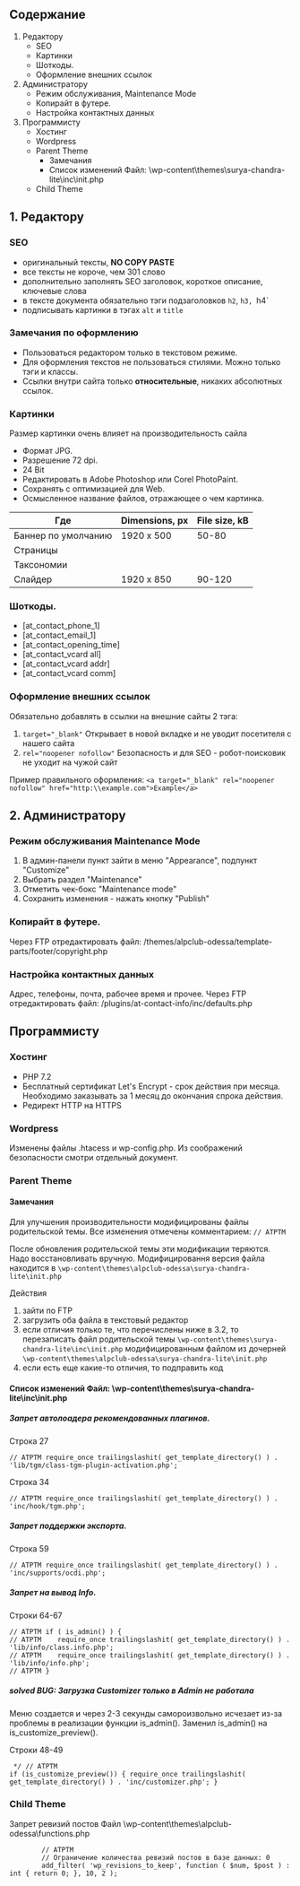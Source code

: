 ## Содержание
1. Редактору
   - SEO
   - Картинки
   - Шоткоды.
   - Оформление внешних ссылок
2. Администратору
   - Режим обслуживания, Maintenance Mode 
   - Копирайт в футере.
   - Настройка контактных данных
3. Программисту
   - Хостинг
   - Wordpress
   - Parent Theme
     - Замечания
     - Список изменений Файл: \wp-content\themes\surya-chandra-lite\inc\init.php
   - Child Theme

## 1. Редактору
### SEO
- оригинальный тексты, __NO COPY PASTE__
- все тексты не короче, чем 301 слово
- дополнительно заполнять SEO заголовок, короткое описание, ключевые слова
- в тексте документа обязательно тэги подзаголовков `h2`, `h3, `h4`
- подписывать картинки в тэгах `alt` и `title`

### Замечания по оформлению
- Пользоваться редактором только в текстовом режиме.
- Для оформления текстов не пользоваться стилями. Можно только тэги и классы.
- Ссылки внутри сайта только __относительные__, никаких абсолютных ссылок.
### Картинки
Размер картинки очень влияет на производительность сайла
- Формат JPG.
- Разрешение 72 dpi.
- 24 Bit
- Редактировать в Adobe Photoshop или Corel PhotoPaint.
- Сохранять с оптимизацией для Web.
- Осмысленное название файлов, отражающее о чем картинка.

Где | Dimensions, px | File size, kB
 --- | --- | --- 
 Баннер по умолчанию | 1920 x 500 | 50-80
 Страницы            |   
 Таксономии          | 
 Слайдер             | 1920 x 850 | 90-120
 
### Шоткоды.
- [at_contact_phone_1]
- [at_contact_email_1]
- [at_contact_opening_time]
- [at_contact_vcard all]
- [at_contact_vcard addr]
- [at_contact_vcard comm]

### Оформление внешних ссылок
Обязательно добавлять в ссылки на внешние сайты 2 тэга:
1. `target="_blank"` Открывает в новой вкладке и не уводит посетителя с нашего сайта
2. `rel="noopener nofollow"` Безопасность и для SEO - робот-поисковик не уходит на чужой сайт

Пример правильного оформления:
`<a target="_blank" rel="noopener nofollow" href="http:\\example.com">Example</a>`


## 2. Администратору
### Режим обслуживания Maintenance Mode 
1. В админ-панели пункт зайти в меню "Appearance", подпункт "Customize"
2. Выбрать раздел "Maintenance"
3. Отметить чек-бокс "Maintenance mode"
4. Сохранить изменения - нажать кнопку "Publish"

### Копирайт в футере.
Через FTP отредактировать файл:
/themes/alpclub-odessa/template-parts/footer/copyright.php

### Настройка контактных данных
Адрес, телефоны, почта, рабочее время и прочее.
Через FTP отредактировать файл:
/plugins/at-contact-info/inc/defaults.php


## Программисту

###  Хостинг
- PHP 7.2
- Бесплатный сертификат Let's Encrypt - срок действия при месяца. Необходимо заказывать за 1 месяц до окончания спрока действия.
- Редирект HTTP на HTTPS
###  Wordpress
Изменены файлы .htacess и wp-config.php. Из соображений безопасности смотри отдельный документ.
### Parent Theme
#### Замечания
Для улучшения производительности модифицированы файлы родительской темы.
Все изменения отмечены комментарием:
`// ATPTM`

После обновления родительской темы эти модификации теряются. Надо восстановливать вручную.
Модифицировання версия файла находится в  `\wp-content\themes\alpclub-odessa\surya-chandra-lite\init.php`

Действия 
1. зайти по FTP
2. загрузить оба файла в текстовый редактор
3. если отличия только те, что перечислены ниже в 3.2, то перезаписать файл родительской темы `\wp-content\themes\surya-chandra-lite\inc\init.php` модифицированным файлом из дочерней `\wp-content\themes\alpclub-odessa\surya-chandra-lite\init.php`
4. если есть еще какие-то отличия, то подправить код

#### Список изменений Файл: \wp-content\themes\surya-chandra-lite\inc\init.php

##### Запрет автолоадера рекомендованных плагинов.
Строка 27
```
// ATPTM require_once trailingslashit( get_template_directory() ) . 'lib/tgm/class-tgm-plugin-activation.php';
```
Строка 34
```
// ATPTM require_once trailingslashit( get_template_directory() ) . 'inc/hook/tgm.php';
```
##### Запрет поддержки экспорта.
Строка 59
```
// ATPTM require_once trailingslashit( get_template_directory() ) . 'inc/supports/ocdi.php';
```

##### Запрет на вывод Info.
Строки 64-67
```
// ATPTM if ( is_admin() ) {
// ATPTM 	require_once trailingslashit( get_template_directory() ) . 'lib/info/class.info.php';
// ATPTM 	require_once trailingslashit( get_template_directory() ) . 'lib/info/info.php';
// ATPTM }
```
##### solved BUG: Загрузка Customizer только в Admin не работала
Меню создается и через 2-3 секунды самороизвольно исчезает из-за проблемы в реализации функции is_admin().
Заменил is_admin() на is_customize_preview().

Строки 48-49
```
 */ // ATPTM
if (is_customize_preview()) { require_once trailingslashit( get_template_directory() ) . 'inc/customizer.php'; }
```
### Child Theme
Запрет ревизий постов
Файл \wp-content\themes\alpclub-odessa\functions.php
```
		// ATPTM
		// Ограничение количества ревизий постов в базе данных: 0
		add_filter( 'wp_revisions_to_keep', function ( $num, $post ) : int { return 0; }, 10, 2 );
```  
